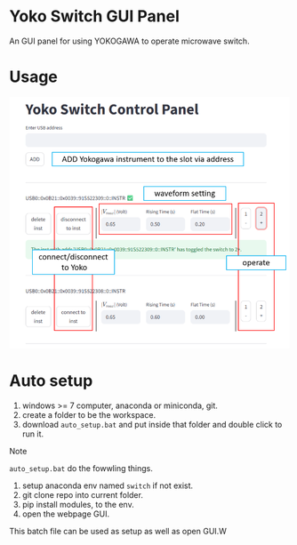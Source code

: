 # Yoko Switch GUI Panel
An GUI panel for using YOKOGAWA to operate microwave switch.

# Usage
![alt text](image.png)

# Auto setup
1. windows >= 7 computer, anaconda or miniconda, git.
2. create a folder to be the workspace.
3. download `auto_setup.bat` and put inside that folder and double click to run it.

> [!Note]
> `auto_setup.bat` do the fowwling things.
> 1. setup anaconda env named `switch` if not exist.
> 2. git clone repo into current folder.
> 3. pip install modules, to the env.
> 4. open the webpage GUI.
>
> This batch file can be used as setup as well as open GUI.W